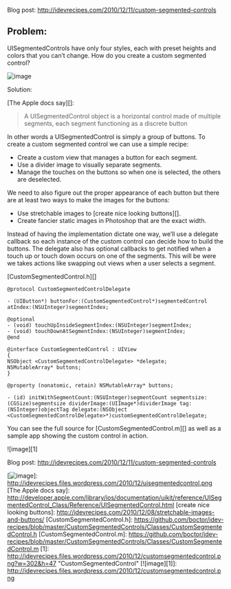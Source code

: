 Blog post: http://idevrecipes.com/2010/12/11/custom-segmented-controls

## Problem:

UISegmentedControls have only four styles, each with preset heights and colors that you
can’t change. How do you create a custom segmented control?

![image][]

<span >Solution:</span>

[The Apple docs say][]:

> A UISegmentedControl object is a horizontal control made of
> multiple segments, each segment functioning as a discrete button

In other words a UISegmentedControl is simply a group of buttons.
To create a custom segmented control we can use a simple recipe:

-   Create a custom view that manages a button for each segment.
-   Use a divider image to visually separate segments.
-   Manage the touches on the buttons so when one is selected, the
    others are deselected.

We need to also figure out the proper appearance of each button but
there are at least two ways to make the images for the buttons:

-   Use stretchable images to [create nice looking buttons][].
-   Create fancier static images in Photoshop that are the exact
    width.

Instead of having the implementation dictate one way, we’ll use a
delegate callback so each instance of the custom control can decide
how to build the buttons. The delegate also has optional callbacks
to get notified when a touch up or touch down occurs on one of the
segments. This will be were we takes actions like swapping out
views when a user selects a segment.

[CustomSegmentedControl.h][]

    @protocol CustomSegmentedControlDelegate
    
    - (UIButton*) buttonFor:(CustomSegmentedControl*)segmentedControl atIndex:(NSUInteger)segmentIndex;
    
    @optional
    - (void) touchUpInsideSegmentIndex:(NSUInteger)segmentIndex;
    - (void) touchDownAtSegmentIndex:(NSUInteger)segmentIndex;
    @end
    
    @interface CustomSegmentedControl : UIView
    {
    NSObject <CustomSegmentedControlDelegate> *delegate;
    NSMutableArray* buttons;
    }
    
    @property (nonatomic, retain) NSMutableArray* buttons;
    
    - (id) initWithSegmentCount:(NSUInteger)segmentCount segmentsize:(CGSize)segmentsize dividerImage:(UIImage*)dividerImage tag:(NSInteger)objectTag delegate:(NSObject <CustomSegmentedControlDelegate>*)customSegmentedControlDelegate;

You can see the full source for [CustomSegmentedControl.m][] as
well as a sample app showing the custom control in action.

![image][1]

Blog post: http://idevrecipes.com/2010/12/11/custom-segmented-controls

  [https://github.com/boctor/idev-recipes/tree/master/CustomSegmentedControls]: https://github.com/boctor/idev-recipes/tree/master/CustomSegmentedControls
  [image]: http://idevrecipes.files.wordpress.com/2010/12/uisegmentedcontrol.png?w=247&h=277 "UISegmentedControl styles"
  [![image][]]: http://idevrecipes.files.wordpress.com/2010/12/uisegmentedcontrol.png
  [The Apple docs say]: http://developer.apple.com/library/ios/documentation/uikit/reference/UISegmentedControl_Class/Reference/UISegmentedControl.html
  [create nice looking buttons]: http://idevrecipes.com/2010/12/08/stretchable-images-and-buttons/
  [CustomSegmentedControl.h]: https://github.com/boctor/idev-recipes/blob/master/CustomSegmentedControls/Classes/CustomSegmentedControl.h
  [CustomSegmentedControl.m]: https://github.com/boctor/idev-recipes/blob/master/CustomSegmentedControls/Classes/CustomSegmentedControl.m
  [1]: http://idevrecipes.files.wordpress.com/2010/12/customsegmentedcontrol.png?w=302&h=47 "CustomSegmentedControl"
  [![image][1]]: http://idevrecipes.files.wordpress.com/2010/12/customsegmentedcontrol.png
